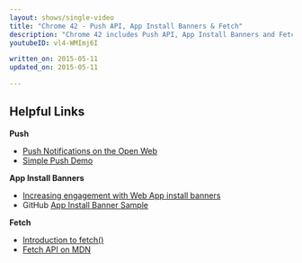 ```yaml
---
layout: shows/single-video
title: "Chrome 42 - Push API, App Install Banners & Fetch"
description: "Chrome 42 includes Push API, App Install Banners and Fetch. Pete LePage will tell you how these features will make your web experience feel more Appy!"
youtubeID: vl4-WMImj6I

written_on: 2015-05-11
updated_on: 2015-05-11

---
```


## Helpful Links

**Push**

* [Push Notifications on the Open Web](http://updates.html5rocks.com/2015/03/push-notificatons-on-the-open-web)
* [Simple Push Demo](https://simple-push-demo.appspot.com/)

**App Install Banners**

* [Increasing engagement with Web App install banners](http://updates.html5rocks.com/2015/03/increasing-engagement-with-app-install-banners-in-chrome-for-android)
* GitHub [App Install Banner Sample](https://github.com/GoogleChrome/samples/tree/gh-pages/app-install-banner)

**Fetch**

* [Introduction to fetch()](http://updates.html5rocks.com/2015/03/introduction-to-fetch)
* [Fetch API on MDN](https://developer.mozilla.org/en-US/docs/Web/API/Fetch_API)
